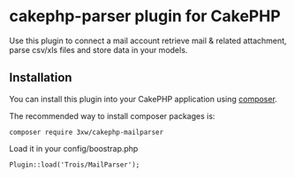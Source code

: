 # cakephp-parser plugin for CakePHP
Use this plugin to connect a mail account retrieve mail & related attachment, parse csv/xls files and store data in your models.

## Installation

You can install this plugin into your CakePHP application using [composer](http://getcomposer.org).

The recommended way to install composer packages is:

	composer require 3xw/cakephp-mailparser

Load it in your config/boostrap.php

	Plugin::load('Trois/MailParser');
